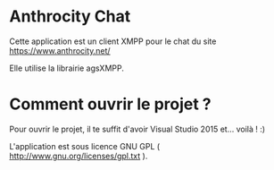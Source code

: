 # Anthrocity Chat

Cette application est un client XMPP pour le chat du site https://www.anthrocity.net/

Elle utilise la librairie agsXMPP.

# Comment ouvrir le projet ?

Pour ouvrir le projet, il te suffit d'avoir Visual Studio 2015 et... voilà ! :)

L'application est sous licence GNU GPL ( http://www.gnu.org/licenses/gpl.txt ).
